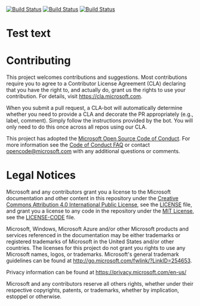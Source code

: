 
[![Build Status](https://dev.azure.com/ingmartinvarga/Fabrikam/_apis/build/status/mcbigmac.pipelines-java?branchName=master)](https://dev.azure.com/ingmartinvarga/Fabrikam/_build/latest?definitionId=1&branchName=master)
[![Build Status](https://dev.azure.com/ingmartinvarga/Fabrikam/_apis/build/status/mcbigmac.pipelines-java?branchName=master)](https://dev.azure.com/ingmartinvarga/Fabrikam/_build/latest?definitionId=3&branchName=master)
[![Build Status](https://dev.azure.com/ingmartinvarga/Fabrikam/_apis/build/status/mcbigmac.pipelines-java?branchName=master)](https://dev.azure.com/ingmartinvarga/Fabrikam/_build/latest?definitionId=3&branchName=master)

# Test text

# Contributing

This project welcomes contributions and suggestions.  Most contributions require you to agree to a
Contributor License Agreement (CLA) declaring that you have the right to, and actually do, grant us
the rights to use your contribution. For details, visit https://cla.microsoft.com.

When you submit a pull request, a CLA-bot will automatically determine whether you need to provide
a CLA and decorate the PR appropriately (e.g., label, comment). Simply follow the instructions
provided by the bot. You will only need to do this once across all repos using our CLA.

This project has adopted the [Microsoft Open Source Code of Conduct](https://opensource.microsoft.com/codeofconduct/).
For more information see the [Code of Conduct FAQ](https://opensource.microsoft.com/codeofconduct/faq/) or
contact [opencode@microsoft.com](mailto:opencode@microsoft.com) with any additional questions or comments.

# Legal Notices

Microsoft and any contributors grant you a license to the Microsoft documentation and other content
in this repository under the [Creative Commons Attribution 4.0 International Public License](https://creativecommons.org/licenses/by/4.0/legalcode),
see the [LICENSE](LICENSE) file, and grant you a license to any code in the repository under the [MIT License](https://opensource.org/licenses/MIT), see the
[LICENSE-CODE](LICENSE-CODE) file.

Microsoft, Windows, Microsoft Azure and/or other Microsoft products and services referenced in the documentation
may be either trademarks or registered trademarks of Microsoft in the United States and/or other countries.
The licenses for this project do not grant you rights to use any Microsoft names, logos, or trademarks.
Microsoft's general trademark guidelines can be found at http://go.microsoft.com/fwlink/?LinkID=254653.

Privacy information can be found at https://privacy.microsoft.com/en-us/

Microsoft and any contributors reserve all others rights, whether under their respective copyrights, patents,
or trademarks, whether by implication, estoppel or otherwise.
